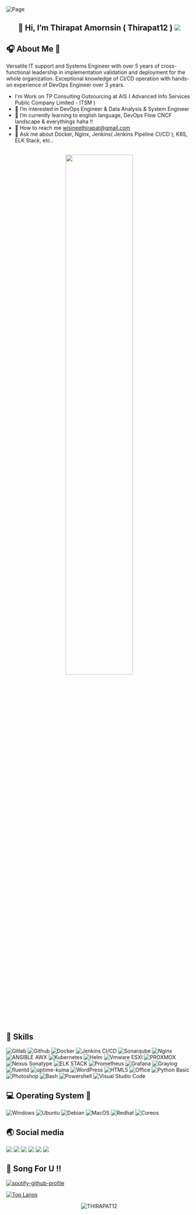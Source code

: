 <img src="https://user-images.githubusercontent.com/7834790/184064212-df9283ed-8daa-4545-a535-5aadeaa8be47.png" alt="Page"/>

## <p align="center">:beginner: Hi, I’m Thirapat Amornsin ( Thirapat12 ) <img src="https://user-images.githubusercontent.com/7834790/184056672-9da4965c-5d3f-4cbb-acc5-14f99f03617e.png"/></p>


## :headphones: About Me 👋  
Versatile IT support and Systems Engineer with over 5 years of cross-functional leadership in implementation validation and deployment for the whole organization. Exceptional knowledge of CI/CD operation with hands-on experience of DevOps Engineer over 3 years. 

- I'm Work on TP Consulting Outsourcing at AIS ( Advanced Info Services Public Company Limited - ITSM )
- :icecream: I’m interested in DevOps Engineer & Data Analysis & System Engineer
- :book: I’m currently learning to english language, DevOps Flow CNCF landscape & everythings haha !!
- :space_invader: How to reach me wisineethirapat@gmail.com
- :circus_tent: Ask me about Docker, Nginx, Jenkins( Jenkins Pipeline CI/CD ), K8S, ELK Stack, etc..
## 
<p align="center"><img src="https://user-images.githubusercontent.com/7834790/183679318-f36690a0-8c11-4ec1-af94-0b1ac36b4d20.png" width=60% /></p>

## :mega: Skills 
![Gitlab](https://img.shields.io/badge/gitlab-ci-%23F05032.svg?style=for-the-badge&logo=gitlab&logoColor=white)
![Github](https://img.shields.io/badge/github-action-%23F05032.svg?style=for-the-badge&logo=github&logoColor=white)
![Docker](https://img.shields.io/badge/docker-%230db7ed.svg?style=for-the-badge&logo=docker&logoColor=white)
![Jenkins CI/CD](https://img.shields.io/badge/jenkins-ci/cd-%230db7ed.svg?style=for-the-badge&logo=jenkins&logoColor=white)
![Sonarqube](https://img.shields.io/badge/Sonarqube-%230db7ed.svg?style=for-the-badge&logo=Sonarqube&logoColor=white)
![Nginx](https://img.shields.io/badge/nginx-%230CA100.svg?style=for-the-badge&logo=nginx&logoColor=white)
![ANSIBLE AWX](https://img.shields.io/badge/ansible-awx-%23FF0000.svg?style=for-the-badge&logo=ansible&logoColor=white)
![Kubernetes](https://img.shields.io/badge/kubernetes-%230A66C2.svg?style=for-the-badge&logo=Kubernetes&logoColor=white)
![Helm](https://img.shields.io/badge/helm-%234237C6.svg?style=for-the-badge&logo=Helm&logoColor=white)
![Vmware ESXI](https://img.shields.io/badge/ESXI-%23607078.svg?style=for-the-badge&logo=vmware&logoColor=white)
![PROXMOX](https://img.shields.io/badge/proxmox-%23E57000.svg?style=for-the-badge&logo=proxmox&logoColor=white)
![Nexus Sonatype](https://img.shields.io/badge/sonatype-nexus-%230B8301.svg?style=for-the-badge&logo=sonatype&logoColor=white)
![ELK STACK](https://img.shields.io/badge/ELK-STACK-%23ECF30B.svg?style=for-the-badge&logo=elasticsearch&logoColor=white)
![Prometheus](https://img.shields.io/badge/Prometheus-%231572B6.svg?style=for-the-badge&logo=Prometheus&logoColor=white)
![Grafana](https://img.shields.io/badge/grafana-%23F46800.svg?style=for-the-badge&logo=grafana&logoColor=white)
![Graylog](https://img.shields.io/badge/Graylog-%23B1BABB.svg?style=for-the-badge&logo=Graylog&logoColor=white)
![fluentd](https://img.shields.io/badge/fluentd-bit-%230A66C2.svg?style=for-the-badge&logo=fluentd&logoColor=white)
![uptime-kuma](https://img.shields.io/badge/uptime-kuma-%23B1BABB.svg?style=for-the-badge&logo=uptime-kuma&logoColor=white)
![WordPress](https://img.shields.io/badge/wordpress-%2321759B.svg?style=for-the-badge&logo=WordPress&logoColor=white)
![HTML5](https://img.shields.io/badge/html5-%23E34F26.svg?style=for-the-badge&logo=HTML5&logoColor=white)
![Office](https://img.shields.io/badge/office_suite-%23D83B01.svg?style=for-the-badge&logo=MicrosoftOffice&logoColor=white)
![Python Basic](https://img.shields.io/badge/python-basic-%233570A0.svg?style=for-the-badge&logo=python&logoColor=FFE05D)
![Photoshop](https://img.shields.io/badge/Adobe-Photoshop-%23CDCDCE.svg?style=for-the-badge&logo=Adobe&logoColor=1B1B1F)
![Bash](https://img.shields.io/badge/bash-%23CDCDCE.svg?style=for-the-badge&logo=gnubash&logoColor=1B1B1F)
![Powershell](https://img.shields.io/badge/powershell-%235391FE.svg?style=for-the-badge&logo=powershell&logoColor=1B1B1F)
![Visual Studio Code](https://img.shields.io/badge/VisualStudio-Code-%230A66C2.svg?style=for-the-badge&logo=VSCode&logoColor=1B1B1F)

<!-- - DevOps : Docker, Jenkins (Jenkins pipeline), K8S, Helm, Nexus Sonatype, Nginx, gitlab ci, github action
- OAAS ( Operation as a service ) : Ansible ( AWX ), Rundesk
- Observability : ELK Stack, Graylog, Prometheus, Grafana, fluentd, exporter etc. -->

## :computer: Operating System <!--<img src = "" alt="" height="50" width="60">-->:hammer:
![Windows](https://img.shields.io/badge/windows-client/server-%230078D6.svg?style=for-the-badge&logo=windows&logoColor=white)
![Ubuntu](https://img.shields.io/badge/Ubuntu-%231793D1.svg?style=for-the-badge&logo=Ubuntu&logoColor=white)
![Debian](https://img.shields.io/badge/debian-%23A81D33.svg?style=for-the-badge&logo=Debian&logoColor=white)
![MacOS](https://img.shields.io/badge/macos-%23000000.svg?style=for-the-badge&logo=apple&logoColor=white)
![Redhat](https://img.shields.io/badge/Redhat-%239D9D9D.svg?style=for-the-badge&logo=Redhat&logoColor=white)
![Coreos](https://img.shields.io/badge/fedora-coreos-%23CF53E8.svg?style=for-the-badge&logo=fedora&logoColor=white)

## :earth_asia: Social media 
<div id="badges">
<a href="https://thirapat12.com" target="_blank"><img src="https://img.shields.io/badge/THIRAPAT12-%231DA1F2.svg?style=for-the-badge&logo=website&logoColor=white"></a> 
<a href="https://discord.gg/qRQAkQVN" target="_blank"><img src="https://img.shields.io/badge/THIRAPAT12-%235865F2.svg?style=for-the-badge&logo=discord&logoColor=white"></a>
<a href="https://www.linkedin.com/in/thirapat-amornsin-9825ab15a"><img src="https://img.shields.io/badge/Thirapat_Amornsin-%230A66C2.svg?style=for-the-badge&logo=linkedin&logoColor=white"></a>
<a href="https://www.youtube.com/c/ThirapatAmornsin" target="_blank"><img src="https://img.shields.io/badge/Phattime-%23FF0000.svg?style=for-the-badge&logo=youtube&logoColor=white"></a>
<a href="https://www.instagram.com/thirapat12" target="_blank"><img src="https://img.shields.io/badge/Thirapat12-%23EF4C20.svg?style=for-the-badge&logo=instagram&logoColor=white"></a>
<a href="https://twitter.com/thirapat12" target="_blank"><img src="https://img.shields.io/badge/Thirapat12-%230db7ed.svg?style=for-the-badge&logo=twitter&logoColor=white"></a>
</div>

## :musical_note: Song For U !!
[![spotify-github-profile](https://spotify-github-profile.vercel.app/api/view?uid=oerj8c7l8jz5bcppkuy2xw7kz&cover_image=true&theme=novatorem&bar_color=53b14f&bar_color_cover=false)](https://github.com/kittinan/spotify-github-profile)

[![Top Langs](https://github-readme-stats.vercel.app/api/top-langs/?username=thirapat1258&layout=compact)](https://github.com/anuraghazra/github-readme-stats)

<div align="center"><img align="center" src="https://visitor-badge.glitch.me/badge?page_id=THIRAPAT1258.THIRAPAT1258" alt="THIRAPAT12" /></div>

<!---
Thirapat1258/Thirapat1258 is a ✨ special ✨ repository because its `README.md` (this file) appears on your GitHub profile.
You can click the Preview link to take a look at your changes.
--->
